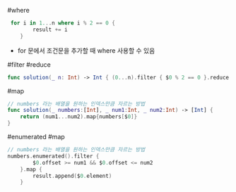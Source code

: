 #where 

```swift
 for i in 1...n where i % 2 == 0 {
        result += i
    }
```

- for 문에서 조건문을 추가할 때 where 사용할 수 있음

#filter #reduce

```swift
func solution(_ n: Int) -> Int { (0...n).filter { $0 % 2 == 0 }.reduce(0, +) }
```

#map 

```swift
// numbers 라는 배열을 원하는 인덱스만큼 자르는 방법
func solution(_ numbers:[Int], _ num1:Int, _ num2:Int) -> [Int] {
    return (num1...num2).map{numbers[$0]}
}
```

#enumerated #map 

```swift
// numbers 라는 배열을 원하는 인덱스만큼 자르는 방법
numbers.enumerated().filter {
        $0.offset >= num1 && $0.offset <= num2
    }.map {
        result.append($0.element)
    }
```

